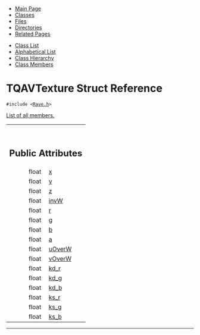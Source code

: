 <div class="tabs">

- [Main Page](index.md)
- <span id="current">[Classes](annotated.md)</span>
- [Files](files.md)
- [Directories](dirs.md)
- [Related Pages](pages.md)

</div>

<div class="tabs">

- [Class List](annotated.md)
- [Alphabetical List](classes.md)
- [Class Hierarchy](hierarchy.md)
- [Class Members](functions.md)

</div>

# TQAVTexture Struct Reference

`#include <`<a href="Rave_8h-source.md" class="el"><code>Rave.h</code></a>`>`

[List of all members.](structTQAVTexture-members.md)

<table data-border="0" data-cellpadding="0" data-cellspacing="0">
<colgroup>
<col style="width: 50%" />
<col style="width: 50%" />
</colgroup>
<tbody>
<tr>
<td></td>
<td></td>
</tr>
<tr>
<td colspan="2"><br />
&#10;<h2 id="public-attributes">Public Attributes</h2></td>
</tr>
<tr>
<td class="memItemLeft" style="text-align: right;" data-nowrap="" data-valign="top">float </td>
<td class="memItemRight" data-valign="bottom"><a href="structTQAVTexture.md#9dd4e461268c8034f5c8564e155c67a6" class="el">x</a></td>
</tr>
<tr>
<td class="memItemLeft" style="text-align: right;" data-nowrap="" data-valign="top">float </td>
<td class="memItemRight" data-valign="bottom"><a href="structTQAVTexture.md#415290769594460e2e485922904f345d" class="el">y</a></td>
</tr>
<tr>
<td class="memItemLeft" style="text-align: right;" data-nowrap="" data-valign="top">float </td>
<td class="memItemRight" data-valign="bottom"><a href="structTQAVTexture.md#fbade9e36a3f36d3d676c1b808451dd7" class="el">z</a></td>
</tr>
<tr>
<td class="memItemLeft" style="text-align: right;" data-nowrap="" data-valign="top">float </td>
<td class="memItemRight" data-valign="bottom"><a href="structTQAVTexture.md#494f9308a6231baf5ba090ac9da9c792" class="el">invW</a></td>
</tr>
<tr>
<td class="memItemLeft" style="text-align: right;" data-nowrap="" data-valign="top">float </td>
<td class="memItemRight" data-valign="bottom"><a href="structTQAVTexture.md#4b43b0aee35624cd95b910189b3dc231" class="el">r</a></td>
</tr>
<tr>
<td class="memItemLeft" style="text-align: right;" data-nowrap="" data-valign="top">float </td>
<td class="memItemRight" data-valign="bottom"><a href="structTQAVTexture.md#b2f5ff47436671b6e533d8dc3614845d" class="el">g</a></td>
</tr>
<tr>
<td class="memItemLeft" style="text-align: right;" data-nowrap="" data-valign="top">float </td>
<td class="memItemRight" data-valign="bottom"><a href="structTQAVTexture.md#92eb5ffee6ae2fec3ad71c777531578f" class="el">b</a></td>
</tr>
<tr>
<td class="memItemLeft" style="text-align: right;" data-nowrap="" data-valign="top">float </td>
<td class="memItemRight" data-valign="bottom"><a href="structTQAVTexture.md#0cc175b9c0f1b6a831c399e269772661" class="el">a</a></td>
</tr>
<tr>
<td class="memItemLeft" style="text-align: right;" data-nowrap="" data-valign="top">float </td>
<td class="memItemRight" data-valign="bottom"><a href="structTQAVTexture.md#7c1fd4decb38165f0c1400e75b8b7977" class="el">uOverW</a></td>
</tr>
<tr>
<td class="memItemLeft" style="text-align: right;" data-nowrap="" data-valign="top">float </td>
<td class="memItemRight" data-valign="bottom"><a href="structTQAVTexture.md#d52767e67a2463853997c75b3d497a6c" class="el">vOverW</a></td>
</tr>
<tr>
<td class="memItemLeft" style="text-align: right;" data-nowrap="" data-valign="top">float </td>
<td class="memItemRight" data-valign="bottom"><a href="structTQAVTexture.md#d11a3dbfd75e084cc7d298254526a251" class="el">kd_r</a></td>
</tr>
<tr>
<td class="memItemLeft" style="text-align: right;" data-nowrap="" data-valign="top">float </td>
<td class="memItemRight" data-valign="bottom"><a href="structTQAVTexture.md#799e278d998524d2cc17fb594c159ecf" class="el">kd_g</a></td>
</tr>
<tr>
<td class="memItemLeft" style="text-align: right;" data-nowrap="" data-valign="top">float </td>
<td class="memItemRight" data-valign="bottom"><a href="structTQAVTexture.md#4a69f6bd0b2edd02699d8e2267fd8a53" class="el">kd_b</a></td>
</tr>
<tr>
<td class="memItemLeft" style="text-align: right;" data-nowrap="" data-valign="top">float </td>
<td class="memItemRight" data-valign="bottom"><a href="structTQAVTexture.md#39df65a4e7084454193084baf44d4c9e" class="el">ks_r</a></td>
</tr>
<tr>
<td class="memItemLeft" style="text-align: right;" data-nowrap="" data-valign="top">float </td>
<td class="memItemRight" data-valign="bottom"><a href="structTQAVTexture.md#50d915cd30d99b3a5b4abd9b899f871d" class="el">ks_g</a></td>
</tr>
<tr>
<td class="memItemLeft" style="text-align: right;" data-nowrap="" data-valign="top">float </td>
<td class="memItemRight" data-valign="bottom"><a href="structTQAVTexture.md#83489d517f42f47fcf8b678ae2ecfbe8" class="el">ks_b</a></td>
</tr>
</tbody>
</table>

------------------------------------------------------------------------

<span id="_details"></span>

